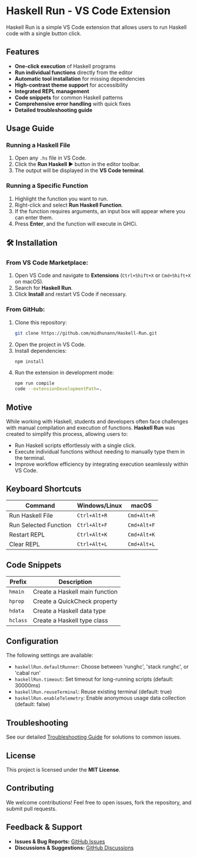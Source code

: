 # Haskell Run - VS Code Extension
Haskell Run is a simple VS Code extension that allows users to run Haskell code with a single button click.

## Features
- **One-click execution** of Haskell programs
- **Run individual functions** directly from the editor
- **Automatic tool installation** for missing dependencies
- **High-contrast theme support** for accessibility
- **Integrated REPL management**
- **Code snippets** for common Haskell patterns
- **Comprehensive error handling** with quick fixes
- **Detailed troubleshooting guide**

## Usage Guide
### **Running a Haskell File**
1. Open any `.hs` file in VS Code.
2. Click the **Run Haskell** ▶️ button in the editor toolbar.
3. The output will be displayed in the **VS Code terminal**.

### **Running a Specific Function**
1. Highlight the function you want to run.
2. Right-click and select **Run Haskell Function**.
3. If the function requires arguments, an input box will appear where you can enter them.
4. Press **Enter**, and the function will execute in GHCi.


## 🛠️ Installation
### From VS Code Marketplace:
1. Open VS Code and navigate to **Extensions** (`Ctrl+Shift+X` or `Cmd+Shift+X` on macOS).
2. Search for **Haskell Run**.
3. Click **Install** and restart VS Code if necessary.

### From GitHub:
1. Clone this repository:
   ```sh
   git clone https://github.com/midhunann/Haskell-Run.git
   ```
2. Open the project in VS Code.
3. Install dependencies:
   ```sh
   npm install
   ```
4. Run the extension in development mode:
   ```sh
   npm run compile
   code --extensionDevelopmentPath=.
   ```

## Motive
While working with Haskell, students and developers often face challenges with manual compilation and execution of functions. **Haskell Run** was created to simplify this process, allowing users to:
- Run Haskell scripts effortlessly with a single click.
- Execute individual functions without needing to manually type them in the terminal.
- Improve workflow efficiency by integrating execution seamlessly within VS Code.

## Keyboard Shortcuts

| Command | Windows/Linux | macOS |
|---------|--------------|-------|
| Run Haskell File | `Ctrl+Alt+R` | `Cmd+Alt+R` |
| Run Selected Function | `Ctrl+Alt+F` | `Cmd+Alt+F` |
| Restart REPL | `Ctrl+Alt+K` | `Cmd+Alt+K` |
| Clear REPL | `Ctrl+Alt+L` | `Cmd+Alt+L` |

## Code Snippets

| Prefix | Description |
|--------|-------------|
| `hmain` | Create a Haskell main function |
| `hprop` | Create a QuickCheck property |
| `hdata` | Create a Haskell data type |
| `hclass` | Create a Haskell type class |

## Configuration

The following settings are available:

- `haskellRun.defaultRunner`: Choose between 'runghc', 'stack runghc', or 'cabal run'
- `haskellRun.timeout`: Set timeout for long-running scripts (default: 30000ms)
- `haskellRun.reuseTerminal`: Reuse existing terminal (default: true)
- `haskellRun.enableTelemetry`: Enable anonymous usage data collection (default: false)

## Troubleshooting

See our detailed [Troubleshooting Guide](docs/troubleshooting.md) for solutions to common issues.

## License
This project is licensed under the **MIT License**.

## Contributing
We welcome contributions! Feel free to open issues, fork the repository, and submit pull requests.

## Feedback & Support
- **Issues & Bug Reports:** [GitHub Issues](https://github.com/midhunann/Haskell-Run/issues)
- **Discussions & Suggestions:** [GitHub Discussions](https://github.com/midhunann/Haskell-Run/discussions)

